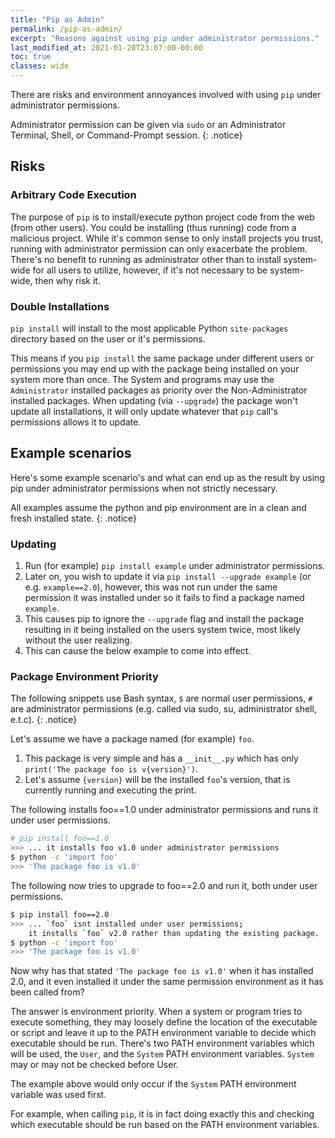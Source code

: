 ```yaml
---
title: "Pip as Admin"
permalink: /pip-as-admin/
excerpt: "Reasons against using pip under administrator permissions."
last_modified_at: 2021-01-20T23:07:00-00:00
toc: true
classes: wide
---
```


There are risks and environment annoyances involved with using `pip` under administrator permissions.

Administrator permission can be given via `sudo` or an Administrator Terminal, Shell, or Command-Prompt session.
{: .notice}

## Risks

### Arbitrary Code Execution

The purpose of `pip` is to install/execute python project code from the web (from other users). You could be installing (thus running) code from a malicious project.
While it's common sense to only install projects you trust, running with administrator permission can only exacerbate the problem. There's no benefit to running as administrator other
than to install system-wide for all users to utilize, however, if it's not necessary to be system-wide, then why risk it.

### Double Installations

`pip install` will install to the most applicable Python `site-packages` directory based on the user or it's permissions.

This means if you `pip install` the same package under different users or permissions you may end up with the package being installed on your system more than once.
The System and programs may use the `Administrator` installed packages as priority over the Non-Administrator installed packages.
When updating (via `--upgrade`) the package won't update all installations, it will only update whatever that `pip` call's permissions allows it to update.

## Example scenarios

Here's some example scenario's and what can end up as the result by using pip under administrator permissions when not strictly necessary.

All examples assume the python and pip environment are in a clean and fresh installed state.
{: .notice}

### Updating

1. Run (for example) `pip install example` under administrator permissions.
2. Later on, you wish to update it via `pip install --upgrade example` (or e.g. `example==2.0`), however, this was not run under the same permission it was installed under so it fails to find a package named `example`.
3. This causes pip to ignore the `--upgrade` flag and install the package resulting in it being installed on the users system twice, most likely without the user realizing.
4. This can cause the below example to come into effect.

### Package Environment Priority

The following snippets use Bash syntax, `$` are normal user permissions, `#` are administrator permissions (e.g. called via sudo, su, administrator shell, e.t.c).
{: .notice}

Let's assume we have a package named (for example) `foo`.

1. This package is very simple and has a `__init__.py` which has only `print('The package foo is v{version}')`.
2. Let's assume `{version}` will be the installed `foo`'s version, that is currently running and executing the print.

The following installs foo==1.0 under administrator permissions and runs it under user permissions.

```bash
# pip install foo==1.0
>>> ... it installs foo v1.0 under administrator permissions
$ python -c 'import foo'
>>> 'The package foo is v1.0'
```

The following now tries to upgrade to foo==2.0 and run it, both under user permissions.

```bash
$ pip install foo==2.0
>>> ... `foo` isnt installed under user permissions;
    it installs `foo` v2.0 rather than updating the existing package.
$ python -c 'import foo'
>>> 'The package foo is v1.0'
```

Now why has that stated `'The package foo is v1.0'` when it has installed 2.0, and it even installed it under the same permission environment as it has been called from?

The answer is environment priority. When a system or program tries to execute something, they may loosely define the location of the executable or script and leave it up to the PATH environment variable to decide which executable should be run.
There's two PATH environment variables which will be used, the `User`, and the `System` PATH environment variables. `System` may or may not be checked before User.

The example above would only occur if the `System` PATH environment variable was used first.

For example, when calling `pip`, it is in fact doing exactly this and checking which executable should be run based on the PATH environment variables.
